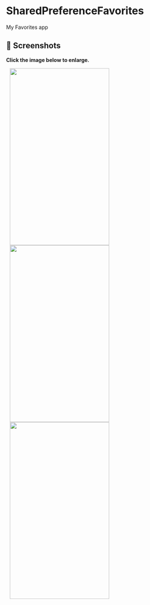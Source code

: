 # SharedPreferenceFavorites
 My Favorites app

 ## 📸 Screenshots

**Click the image below to enlarge.**


<div>
 
<img src="https://github.com/rogergcc/SharedPreferenceFavorites/blob/master/screenshots/screenshot-1572635453673.jpg" height="480" width="270" hspace="10">

<img src="https://github.com/rogergcc/SharedPreferenceFavorites/blob/master/screenshots/screenshot-1572666815800.jpg" height="480" width="270" hspace="10">


<img src="https://github.com/rogergcc/SharedPreferenceFavorites/blob/master/screenshots/screenshot-1572666933983.jpg" height="480" width="270" hspace="10">
</div>
